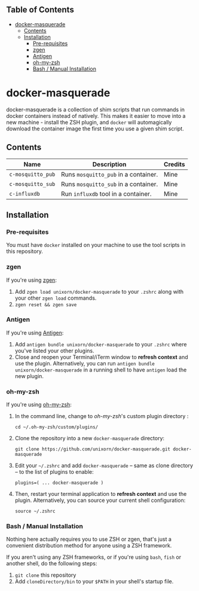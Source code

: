 <!-- START doctoc generated TOC please keep comment here to allow auto update -->
<!-- DON'T EDIT THIS SECTION, INSTEAD RE-RUN doctoc TO UPDATE -->
## Table of Contents

- [docker-masquerade](#docker-masquerade)
  - [Contents](#contents)
  - [Installation](#installation)
    - [Pre-requisites](#pre-requisites)
    - [zgen](#zgen)
    - [Antigen](#antigen)
    - [oh-my-zsh](#oh-my-zsh)
    - [Bash / Manual Installation](#bash--manual-installation)

<!-- END doctoc generated TOC please keep comment here to allow auto update -->

# docker-masquerade

docker-masquerade is a collection of shim scripts that run commands in docker containers instead of natively. This makes it easier to move into a new machine - install the ZSH plugin, and `docker` will automagically download the container image the first time you use a given shim script.

## Contents

| Name              | Description                          | Credits          |
| ----------------- | ------------------------------------ | ---------------- |
| `c-mosquitto_pub` | Runs `mosquitto_pub` in a container. | Mine             |
| `c-mosquitto_sub` | Runs `mosquitto_sub` in a container. | Mine             |
| `c-influxdb`      | Run `influxdb` tool in a container.  | Mine             |

## Installation

### Pre-requisites

You must have `docker` installed on your machine to use the tool scripts in this repository.

### zgen

If you're using [zgen](https://github.com/tarjoilija/zgen):

1. Add `zgen load unixorn/docker-masquerade` to your `.zshrc` along with your other `zgen load` commands.
2. `zgen reset && zgen save`

### Antigen

If you're using [Antigen](https://github.com/zsh-users/antigen):

1. Add `antigen bundle unixorn/docker-masquerade` to your `.zshrc` where you've listed your other plugins.
2. Close and reopen your Terminal/iTerm window to **refresh context** and use the plugin. Alternatively, you can run `antigen bundle unixorn/docker-masquerade` in a running shell to have `antigen` load the new plugin.

### oh-my-zsh

If you're using [oh-my-zsh](github.com/robbyrussell/oh-my-zsh):

1. In the command line, change to _oh-my-zsh_'s custom plugin directory :

    `cd ~/.oh-my-zsh/custom/plugins/`

2. Clone the repository into a new `docker-masquerade` directory:

    `git clone https://github.com/unixorn/docker-masquerade.git docker-masquerade`

3. Edit your `~/.zshrc` and add `docker-masquerade` – same as clone directory – to the list of plugins to enable:

    `plugins=( ... docker-masquerade )`

4. Then, restart your terminal application to **refresh context** and use the plugin. Alternatively, you can source your current shell configuration:

    `source ~/.zshrc`

### Bash / Manual Installation

Nothing here actually requires you to use ZSH or zgen, that's just a convenient distribution method for anyone using a ZSH framework.

If you aren't using any ZSH frameworks, or if you're using `bash`, `fish` or another shell, do the following steps:

1. `git clone` this repository
2. Add `cloneDirectory/bin` to your `$PATH` in your shell's startup file.
